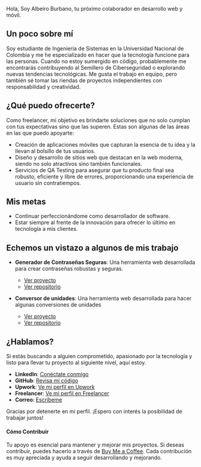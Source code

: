 Hola, Soy Albeiro Burbano, tu próximo colaborador en desarrollo web y móvil.

## Un poco sobre mí
Soy estudiante de Ingeniería de Sistemas en la Universidad Nacional de Colombia y me he especializado en hacer que la tecnología funcione para las personas. Cuando no estoy sumergido en código, probablemente me encontrarás contribuyendo al Semillero de Ciberseguridad o explorando nuevas tendencias tecnológicas. Me gusta el trabajo en equipo, pero también sé tomar las riendas de proyectos independientes con responsabilidad y creatividad.

## ¿Qué puedo ofrecerte?
Como freelancer, mi objetivo es brindarte soluciones que no solo cumplan con tus expectativas sino que las superen. Estas son algunas de las áreas en las que puedo apoyarte:
- Creación de aplicaciones móviles que capturan la esencia de tu idea y la llevan al bolsillo de tus usuarios.
- Diseño y desarrollo de sitios web que destacan en la web moderna, siendo no solo atractivos sino también funcionales.
- Servicios de QA Testing para asegurar que tu producto final sea robusto, eficiente y libre de errores, proporcionando una experiencia de usuario sin contratiempos.

## Mis metas
- Continuar perfeccionándome como desarrollador de software.
- Estar siempre al frente de la innovación para ofrecer lo último en tecnología a mis clientes.

## Echemos un vistazo a algunos de mis trabajo
- **Generador de Contraseñas Seguras**: Una herramienta web desarrollada para crear contraseñas robustas y seguras.
  -  [Ver proyecto](https://app-password-generator-7l6j3rzfobjaokgqi4gdst.streamlit.app)
  -  [Ver repositorio](https://github.com/AlbeiroBurbanoTobar/streamlit-password-generator)
    
- **Conversor de unidades**: Una herramienta web desarrollada para hacer algunas conversiones de unidades
  -  [Ver proyecto](https://pagina-conversor-react.web.app)
  -  [Ver repositorio](https://github.com/AlbeiroBurbano/Conversor-universal) 

## ¿Hablamos?
Si estás buscando a alguien comprometido, apasionado por la tecnología y listo para llevar tu proyecto al siguiente nivel, aquí estoy.

- **LinkedIn**: [Conéctate conmigo](http://www.linkedin.com/in/albeiro-jose-burbano-tobar-759ba4297)
- **GitHub**: [Revisa mi código](https://github.com/AlbeiroBurbanoTobar)
- **Upwork**: [Ve mi perfil en Upwork](https://www.upwork.com/freelancers/~017e0544b7ea64d6c0?mp_source=share)
- **Freelancer**: [Ve mi perfil en Freelancer](https://www.freelancer.com/u/Albeiro73?sb=t)
- **Correo**: [Escríbeme](mailto:albeirojbt@gmail.com)

Gracias por detenerte en mi perfil. ¡Espero con interés la posibilidad de trabajar juntos!



#### Cómo Contribuir

Tu apoyo es esencial para mantener y mejorar mis proyectos. Si deseas contribuir, puedes hacerlo a través de [Buy Me a Coffee](https://www.buymeacoffee.com/albeirojbtr). Cada contribución es muy apreciada y ayuda a seguir desarrollando y mejorando.

